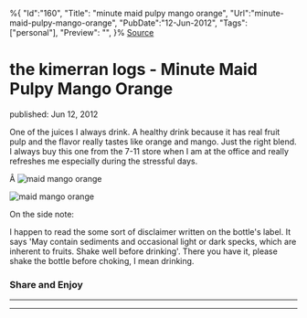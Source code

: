 ﻿%{
    "Id":"160",
    "Title": "minute maid pulpy mango orange",
    "Url":"minute-maid-pulpy-mango-orange",
    "PubDate":"12-Jun-2012",
    "Tags": ["personal"],
    "Preview": "",
}%
[Source](http://markhughneri.com/blog/10/minute-maid-pulpy-mango-orange/ "Permalink to the kimerran logs - Minute Maid Pulpy Mango Orange")

# the kimerran logs - Minute Maid Pulpy Mango Orange

published: Jun 12, 2012

One of the juices I always drink. A healthy drink because it has real fruit pulp and the flavor really tastes like orange and mango. Just the right blend. I always buy this one from the 7-11 store when I am at the office and really refreshes me especially during the stressful days.

Â ![maid mango orange][1]

![maid mango orange][2]

On the side note:

I happen to read the some sort of disclaimer written on the bottle's label. It says 'May contain sediments and occasional light or dark specks, which are inherent to fruits. Shake well before drinking'. There you have it, please shake the bottle before choking, I mean drinking.

### Share and Enjoy

* * *

* * *

[1]: http://markhughneri.com/blog/assets/loading.gif
[2]: http://www.sisigbytes.com/food/wp-content/uploads/sites/2/2012/06/minute-maid-mango-orange-225x300.jpg
